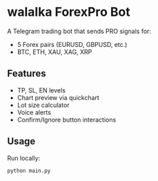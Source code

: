 # walalka ForexPro Bot

A Telegram trading bot that sends PRO signals for:
- 5 Forex pairs (EURUSD, GBPUSD, etc.)
- BTC, ETH, XAU, XAG, XRP

## Features
- TP, SL, EN levels
- Chart preview via quickchart
- Lot size calculator
- Voice alerts
- Confirm/Ignore button interactions

## Usage
Run locally:
```bash
python main.py
